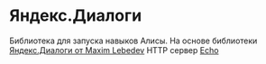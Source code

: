 # Яндекс.Диалоги
Библиотека для запуска навыков Алисы.
На основе библиотеки [Яндекс.Диалоги от Maxim Lebedev](https://github.com/toby3d/dialogs)
HTTP сервер [Echo](https://github.com/labstack/echo)